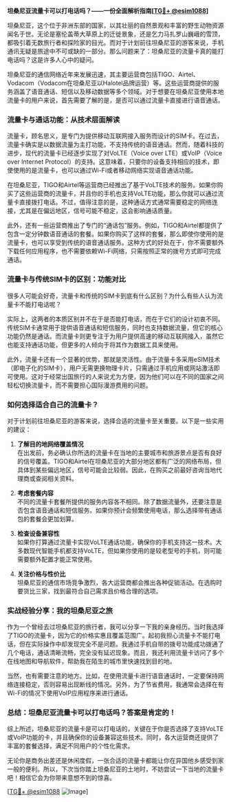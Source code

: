 **坦桑尼亚流量卡可以打电话吗？——一份全面解析指南[[TG💪+ @esim1088](https://t.me/s/esim1088)]**

坦桑尼亚，这个位于非洲东部的国家，以其壮丽的自然景观和丰富的野生动物资源闻名于世。无论是塞伦盖蒂大草原上的迁徙景象，还是乞力马扎罗山巍峨的雪顶，都吸引着无数旅行者和探险家的目光。而对于计划前往坦桑尼亚的游客来说，手机通讯无疑是旅途中不可或缺的一部分。那么问题来了：坦桑尼亚的流量卡真的能打电话吗？这是许多人心中的疑问。

坦桑尼亚的通信网络近年来发展迅速，其主要运营商包括TIGO、Airtel、Vodacom（Vodacom在坦桑尼亚以Halotel品牌运营）等。这些运营商提供的服务涵盖了语音通话、短信以及移动数据等多个领域。对于想要在坦桑尼亚使用本地流量卡的用户来说，首先需要了解的是，是否可以通过流量卡直接进行语音通话。

### **流量卡与通话功能：从技术层面解读**

流量卡，顾名思义，是专门为提供移动互联网接入服务而设计的SIM卡。在过去，流量卡确实是以数据流量为主打功能，不支持传统的语音通话。然而，随着科技的进步，现代的流量卡已经逐步实现了对VoLTE（Voice over LTE）或VoIP（Voice over Internet Protocol）的支持。这意味着，只要你的设备支持相应的技术，即使使用的是流量卡，也可以通过Wi-Fi或者移动网络实现语音通话功能。

在坦桑尼亚，TIGO和Airtel等运营商已经推出了基于VoLTE技术的服务。如果你购买了这些运营商的流量卡，并且你的手机也支持VoLTE功能，那么你就可以通过流量卡直接拨打电话。不过，值得注意的是，这种通话方式通常需要稳定的网络连接，尤其是在偏远地区，信号可能不稳定，这会影响通话质量。

此外，还有一些运营商推出了专门的“通话包”服务。例如，TIGO和Airtel都提供了包含一定分钟数语音通话的套餐。如果你购买了这样的套餐，那么即使你使用的是流量卡，也可以享受到传统的语音通话服务。这种方式的好处在于，你不需要额外下载任何应用程序，也不需要依赖Wi-Fi网络，只需按照正常的拨号方式即可完成通话。

### **流量卡与传统SIM卡的区别：功能对比**

很多人可能会好奇，流量卡和传统的SIM卡到底有什么区别？为什么有些人认为流量卡不能打电话呢？

实际上，这两者的本质区别并不在于是否能打电话，而在于它们的设计初衷不同。传统SIM卡通常用于提供语音通话和短信服务，同时也支持数据流量，但它的核心功能仍然是通话。而流量卡则更专注于为用户提供高速的移动互联网接入，虽然它也能支持通话功能，但更多的人倾向于将其作为数据工具来使用。

此外，流量卡还有一个显著的优势，那就是灵活性。由于流量卡多采用eSIM技术（即电子化的SIM卡），用户无需更换物理卡片，只需通过手机应用或网站激活即可使用。这对于经常出国旅行的人来说尤为方便，因为他们可以在不同的国家之间轻松切换流量卡，而不需要担心国际漫游费用的问题。

### **如何选择适合自己的流量卡？**

对于计划前往坦桑尼亚的游客来说，选择合适的流量卡至关重要。以下是一些实用的建议：

1. **了解目的地网络覆盖情况**  
   在出发前，务必确认你所选的流量卡在当地的主要城市和旅游景点是否有良好的信号覆盖。TIGO和Airtel在坦桑尼亚的大部分地区都有广泛的网络布局，但具体到某些偏远地区，信号可能会比较弱。因此，在购买之前最好咨询当地代理商或查阅相关资料。

2. **考虑套餐内容**  
   不同的流量卡套餐所提供的服务内容各不相同。除了数据流量外，还要注意是否包含语音通话和短信服务。如果你预计会频繁使用电话，那么选择带有通话包的套餐会更加划算。

3. **检查设备兼容性**  
   如果你打算通过流量卡实现VoLTE通话功能，确保你的手机支持这一技术。大多数现代智能手机都支持VoLTE，但如果你使用的是较老型号的手机，则可能需要额外配置才能正常使用。

4. **关注价格与性价比**  
   坦桑尼亚的通信市场竞争激烈，各大运营商都会推出各种促销活动。在选购时要货比三家，找到最符合自己需求且价格合理的选项。

### **实战经验分享：我的坦桑尼亚之旅**

作为一个曾经去过坦桑尼亚的旅行者，我可以分享一下我的亲身经历。当时我选择了TIGO的流量卡，因为它的价格实惠且覆盖范围广。起初我担心流量卡不能打电话，但在实际操作中却发现完全不是问题。我通过手机自带的拨号功能成功拨通了几个电话，通话清晰流畅，完全没有延迟现象。而且，我还利用流量卡访问了多个在线地图和导航软件，帮助我在陌生的城市里快速找到目的地。

当然，也有需要注意的地方。比如，在使用流量卡进行语音通话时，一定要保持网络连接稳定，否则容易出现断线的情况。另外，为了节省费用，我通常会选择在有Wi-Fi的情况下使用VoIP应用程序来进行通话。

### **总结：坦桑尼亚流量卡可以打电话吗？答案是肯定的！**

综上所述，坦桑尼亚的流量卡是可以打电话的，关键在于你是否选择了支持VoLTE或VoIP功能的卡，并且确保你的设备兼容这些技术。同时，各大运营商还提供了丰富的套餐选择，满足不同用户的个性化需求。

无论你是商务出差还是休闲度假，一张合适的流量卡都能让你在异国他乡感受到家一般的便利。所以，下次当你踏上坦桑尼亚的土地时，不妨尝试一下当地的流量卡吧！相信它会为你带来意想不到的惊喜。

[[TG💪+ @esim1088](https://t.me/s/esim1088) ![Image](https://i.postimg.cc/4NQfJmqS/Snipaste-2025-05-13-00-14-12.png)]
